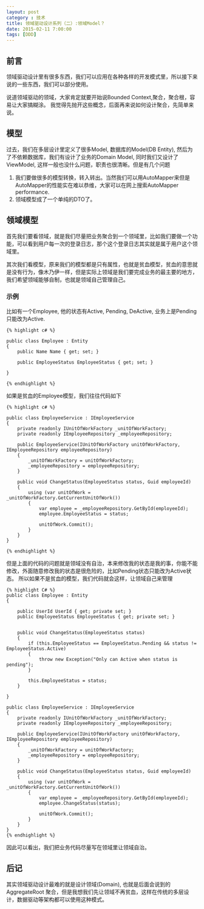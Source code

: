 ```yaml
---
layout: post
category : 技术
title: 领域驱动设计系列（二）:领域Model？
date: 2015-02-11 7:00:00
tags: [DDD]
---
```


## 前言
领域驱动设计里有很多东西，我们可以应用在各种各样的开发模式里，所以接下来说的一些东西，我们可以部分使用。

说道领域驱动的领域，大家肯定就要开始说Bounded Context,聚合，聚合根，容易让大家搞糊涂。 我觉得先抛开这些概念，后面再来说如何设计聚合，先简单来说。

## 模型

过去，我们在多层设计里定义了很多Model, 数据库的Model(DB Entity), 然后为了不依赖数据库，我们有设计了业务的Domain Model, 同时我们又设计了ViewModel, 这样一般也没什么问题，职责也很清晰。但是有几个问题

1. 我们要做很多的模型转换，转入转出。当然我们可以用AutoMapper来但是AutoMapper的性能实在难以恭维，大家可以在网上搜索AutoMapper performance.
2. 领域模型成了一个单纯的DTO了。

## 领域模型

首先我们要看领域，就是我们尽量把业务聚合到一个领域里，比如我们要做一个功能，可以看到用户每一次的登录日志，那个这个登录日志其实就是属于用户这个领域里。

其次我们看模型，原来我们的模型都是只有属性，也就是贫血模型，贫血的意思就是没有行为，像木乃伊一样，但是实际上领域是我们要完成业务的最主要的地方，我们希望领域能够自制，也就是领域自己管理自己。

### 示例

比如有一个Employee, 他的状态有Active, Pending, DeActive, 业务上是Pending只能改为Active. 

    {% highlight c# %}
    
    public class Employee : Entity
    {
        public Name Name { get; set; }
       
        public EmployeeStatus EmployeeStatus { get; set; }

    }
    
    {% endhighlight %}
	
如果是贫血的Employee模型，我们往往代码如下


	{% highlight c# %}
	
	public class EmployeeService : IEmployeeService
    {
        private readonly IUnitOfWorkFactory _unitOfWorkFactory;
        private readonly IEmployeeRepository _employeeRepository;

        public EmployeeService(IUnitOfWorkFactory unitOfWorkFactory, IEmployeeRepository employeeRepository)
        {
            _unitOfWorkFactory = unitOfWorkFactory;
            _employeeRepository = employeeRepository;
        }

        public void ChangeStatus(EmployeeStatus status, Guid employeeId)
        {
            using (var unitOfWork = _unitOfWorkFactory.GetCurrentUnitOfWork())
            {
                var employee = _employeeRepository.GetById(employeeId);
                employee.EmployeeStatus = status;

                unitOfWork.Commit();
            }
        }
    }
    
	{% endhighlight %}


但是上面的代码的问题就是领域没有自治，本来修改我的状态是我的事，你能不能修改，外面随意修改我的状态是很危险的，比如Pending状态只能改为Active状态。 所以如果不是贫血的模型，我们代码就会这样，让领域自己来管理

	
	{% highlight C# %}
	public class Employee : Entity
    {
   
        public UserId UserId { get; private set; }
        public EmployeeStatus EmployeeStatus { get; private set; }


        public void ChangeStatus(EmployeeStatus status)
        {
            if (this.EmployeeStatus == EmployeeStatus.Pending && status != EmployeeStatus.Active)
            {
                throw new Exception("Only can Active when status is pending");
            }

            this.EmployeeStatus = status;
        }

    }

	public class EmployeeService : IEmployeeService
    {
        private readonly IUnitOfWorkFactory _unitOfWorkFactory;
        private readonly IEmployeeRepository _employeeRepository;

        public EmployeeService(IUnitOfWorkFactory unitOfWorkFactory, IEmployeeRepository employeeRepository)
        {
            _unitOfWorkFactory = unitOfWorkFactory;
            _employeeRepository = employeeRepository;
        }

        public void ChangeStatus(EmployeeStatus status, Guid employeeId)
        {
            using (var unitOfWork = _unitOfWorkFactory.GetCurrentUnitOfWork())
            {
                var employee = _employeeRepository.GetById(employeeId);
                employee.ChangeStatus(status);

                unitOfWork.Commit();
            }
        }
    }
    {% endhighlight %}
	

因此可以看出，我们把业务代码尽量写在领域里让领域自治。 

## 后记
其实领域驱动设计最难的就是设计领域(Domain), 也就是后面会说到的AggregateRoot 聚合，但是我想我们先让领域不再贫血，这样在传统的多层设计，数据驱动等架构都可以使用这种模式。

